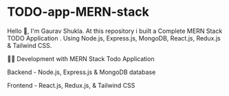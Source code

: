 # TODO-app-MERN-stack

Hello 👋, I'm Gaurav Shukla. At this repository i built a Complete MERN Stack TODO Application . Using Node.js, Express.js, MongoDB, React.js, Redux.js & Tailwind CSS.


👨‍💻 Development with MERN Stack Todo Application

Backend - Node.js, Express.js & MongoDB database


Frontend - React.js, Redux.js, & Tailwind CSS
